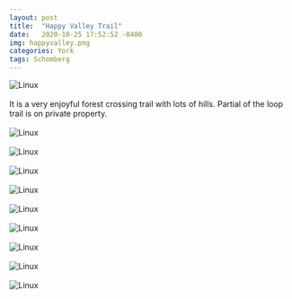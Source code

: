 ```yaml
---
layout: post
title:  "Happy Valley Trail"
date:   2020-10-25 17:52:52 -0400
img: happyvalley.png
categories: York
tags: Schomberg
---
```


![Linux]({{site.baseurl}}/images/happyvalley.png)
<br>
<br>
It is a very enjoyful forest crossing trail with lots of hills. Partial of the loop trail is on private property. 
<br>
<br>
![Linux]({{site.baseurl}}/images/happyvalley1.jpg)
<br>
<br>
![Linux]({{site.baseurl}}/images/happyvalley2.jpg)
<br>
<br>
![Linux]({{site.baseurl}}/images/happyvalley3.jpg)
<br>
<br>
![Linux]({{site.baseurl}}/images/happyvalley4.jpg)
<br>
<br>
![Linux]({{site.baseurl}}/images/happyvalley5.jpg)
<br>
<br>
![Linux]({{site.baseurl}}/images/happyvalley6.jpg)
<br>
<br>
![Linux]({{site.baseurl}}/images/happyvalley7.jpg)
<br>
<br>
![Linux]({{site.baseurl}}/images/happyvalley8.jpg)
<br>
<br>
![Linux]({{site.baseurl}}/images/happyvalley9.jpg)
